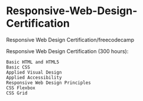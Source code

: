 # Responsive-Web-Design-Certification
Responsive Web Design Certification/freecodecamp

Responsive Web Design Certification (300 hours):

    Basic HTML and HTML5
    Basic CSS
    Applied Visual Design
    Applied Accessibility
    Responsive Web Design Principles
    CSS Flexbox
    CSS Grid
